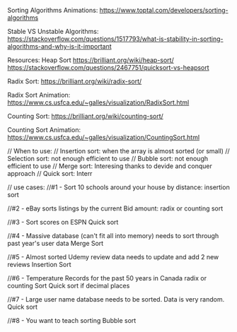 Sorting Algorithms Animations: https://www.toptal.com/developers/sorting-algorithms

Stable VS Unstable Algorithms: https://stackoverflow.com/questions/1517793/what-is-stability-in-sorting-algorithms-and-why-is-it-important

Resources: Heap Sort
https://brilliant.org/wiki/heap-sort/
https://stackoverflow.com/questions/2467751/quicksort-vs-heapsort

Radix Sort: https://brilliant.org/wiki/radix-sort/

Radix Sort Animation: https://www.cs.usfca.edu/~galles/visualization/RadixSort.html

Counting Sort: https://brilliant.org/wiki/counting-sort/

Counting Sort Animation: https://www.cs.usfca.edu/~galles/visualization/CountingSort.html

// When to use:
// Insertion sort: when the array is almost sorted (or small)
// Selection sort: not enough efficient to use
// Bubble sort: not enough efficient to use
// Merge sort: Interesing thanks to devide and conquer approach
// Quick sort: Interr

// use cases:
//#1 - Sort 10 schools around your house by distance:
insertion sort

//#2 - eBay sorts listings by the current Bid amount:
radix or counting sort

//#3 - Sort scores on ESPN
Quick sort

//#4 - Massive database (can't fit all into memory) needs to sort through past year's user data
Merge Sort

//#5 - Almost sorted Udemy review data needs to update and add 2 new reviews
Insertion Sort

//#6 - Temperature Records for the past 50 years in Canada
radix or counting Sort
Quick sort if decimal places

//#7 - Large user name database needs to be sorted. Data is very random.
Quick sort

//#8 - You want to teach sorting
Bubble sort
